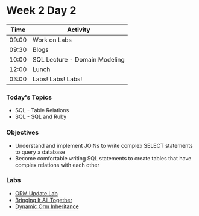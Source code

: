 # Week 2 Day 2

| Time | Activity |
| --- | --- |
| 09:00 | Work on Labs |
| 09:30 | Blogs |
| 10:00 | SQL Lecture - Domain Modeling  |
| 12:00 | Lunch |
| 03:00 | Labs! Labs! Labs! |

### Today's Topics
+ SQL - Table Relations
+ SQL - SQL and Ruby

### Objectives

- Understand and implement JOINs to write complex SELECT statements to query a database
- Become comfortable writing SQL statements to create tables that have complex relations with each other

### Labs
- [ORM Update Lab](https://github.com/learn-co-students/orm-update-lab-web-0217)
- [Bringing It All Together](https://github.com/learn-co-students/bringing-it-all-together-web-0217)
- [Dynamic Orm Inheritance](https://github.com/learn-co-students/dynamic-orm-inheritance-web-0217)
